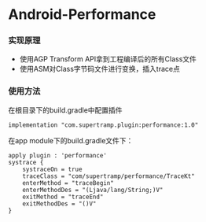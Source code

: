 # Android-Performance
### 实现原理
* 使用AGP Transform API拿到工程编译后的所有Class文件
* 使用ASM对Class字节码文件进行变换，插入trace点

### 使用方法
在根目录下的build.gradle中配置插件
```
implementation "com.supertramp.plugin:performance:1.0"
```

在app module下的build.gradle文件下：
```
apply plugin : 'performance'
systrace {
    systraceOn = true
    traceClass = "com/supertramp/performance/TraceKt"
    enterMethod = "traceBegin"
    enterMethodDes = "(Ljava/lang/String;)V"
    exitMethod = "traceEnd"
    exitMethodDes = "()V"
}
```
